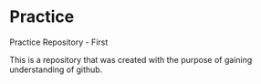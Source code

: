 Practice
========

Practice Repository - First

This is a repository that was created with the purpose of gaining understanding of github.  
